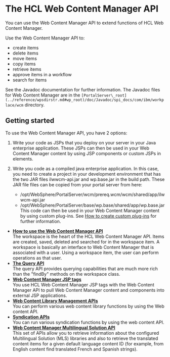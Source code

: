 # The HCL Web Content Manager API

You can use the Web Content Manager API to extend functions of HCL Web Content Manager.

Use the Web Content Manager API to:

-   create items
-   delete items
-   move items
-   copy items
-   retrieve items
-   approve items in a workflow
-   search for items

See the Javadoc documentation for further information. The Javadoc files for Web Content Manager are in the `[PortalServer\_root](../reference/wpsdirstr.md#wp_root)/doc/Javadoc/spi_docs/com/ibm/workplace/wcm` directory.

## Getting started

To use the Web Content Manager API, you have 2 options:

1.  Write your code as JSPs that you deploy on your server in your Java enterprise application. These JSPs can then be used in your Web Content Manager content by using JSP components or custom JSPs in elements.
2.  Write you code as a compiled java enterprise application. In this case, you need to create a project in your development environment that has the two JAR files ilwwcm-api.jar and wp.base.jar in the build path. These JAR file files can be copied from your portal server from here:

    -   /opt/WebSphere/PortalServer/wcm/prereq.wcm/wcm/shared/app/ilwwcm-api.jar
    -   /opt/WebSphere/PortalServer/base/wp.base/shared/app/wp.base.jar
    This code can then be used in your Web Content Manager content by using custom plug-ins. See [How to create custom plug-ins](wcm_dev_plugins.md) for further information.


-   **[How to use the Web Content Manager API](../wcm/wcm_dev_api_using.md)**  
The workspace is the heart of the HCL Web Content Manager API. Items are created, saved, deleted and searched for in the workspace item. A workspace is basically an interface to Web Content Manager that is associated with a user. Using a workspace item, the user can perform operations as that user.
-   **[The Query API](../wcm/wcm_dev_api_using_query.md)**  
The query API provides querying capabilities that are much more rich than the "findBy" methods on the workspace class.
-   **[Web Content Manager JSP tags](../wcm/wcm_reference_wcm-jsp-tags.md)**  
You use HCL Web Content Manager JSP tags with the Web Content Manager API to pull Web Content Manager content and components into external JSP applications.
-   **[Web Content Library Management APIs](../wcm/wcm_dev_api_library.md)**  
You can perform various web content library functions by using the Web content API.
-   **[Syndication APIs](../wcm/wcm_dev_api_syndication.md)**  
You can run various syndication functions by using the web content API.
-   **[Web Content Manager Multilingual Solution API](../wcm/wcm_mls_api.md)**  
This set of APIs allow you to retrieve information about the configured Multilingual Solution \(MLS\) libraries and also to retrieve the translated content items for a given default language content ID \(for example, from English content find translated French and Spanish strings\).


